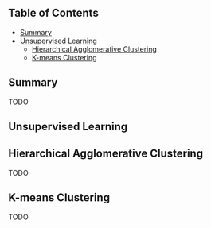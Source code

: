 ## Table of Contents

* [Summary](#summary)
* [Unsupervised Learning](#unsupervised-learning)
  * [Hierarchical Agglomerative Clustering](#hierarchical-agglomerative-clustering)
  * [K-means Clustering](#k-means-clustering)

## Summary

TODO

## Unsupervised Learning

## Hierarchical Agglomerative Clustering

TODO

## K-means Clustering

TODO
